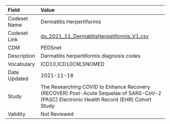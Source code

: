 |Field        |Value                                                                                                                                    |
|:------------|:----------------------------------------------------------------------------------------------------------------------------------------|
|Codeset Name |Dermatitis Herpertiformis                                                                                                                |
|Codeset Link |[dx_2021_11_DermatitisHerpetiformis_V1.csv](https://github.com/PEDSnet/Variable-Dictionary/blob/main/conditions/dx_2021_11_DermatitisHerpetiformis_V1.csv.csv)|
|CDM          |PEDSnet                                                                                                                                  |
|Description  |Dermatitis herpertiformis diagnosis codes                                                                                                |
|Vocabulary   |ICD10,ICD10CM,SNOMED                                                                                                                     |
|Date Updated |2021-11-16                                                                                                                               |
|Study        |The Researching COVID to Enhance Recovery (RECOVER) Post-Acute Sequelae of SARS-CoV-2 (PASC) Electronic Health Record (EHR) Cohort Study |
|Validity     |Not Reviewed                                                                                                                             |

